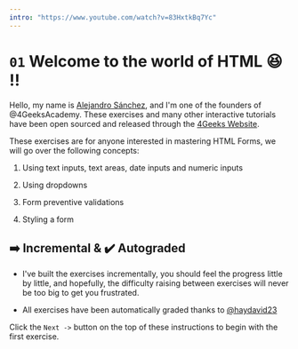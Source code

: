 ```yaml
---
intro: "https://www.youtube.com/watch?v=83HxtkBq7Yc"
---
```



# `01` Welcome to the world of HTML 😆 !!

Hello, my name is [Alejandro Sánchez](http://alesanchezr.com), and I'm one of the founders of @4GeeksAcademy. These exercises and many other interactive tutorials have been open sourced and released through the [4Geeks Website](https://4geeks.com).

These exercises are for anyone interested in mastering HTML Forms, we will go over the following concepts:

1. Using text inputs, text areas, date inputs and numeric inputs

2. Using dropdowns

3. Form preventive validations

4. Styling a form

## ➡️ Incremental & ✔️ Autograded

- I've built the exercises incrementally, you should feel the progress little by little, and hopefully, the difficulty raising between exercises will never be too big to get you frustrated.

- All exercises have been automatically graded thanks to [@haydavid23](https://github.com/haydavid23)

Click the `Next ->` button on the top of these instructions to begin with the first exercise.
